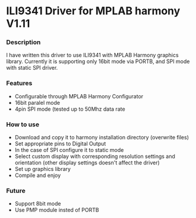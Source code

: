 <h1>ILI9341 Driver for MPLAB harmony V1.11</h1>


<h3>Description</h3>
<p>I have written this driver to use ILI9341 with MPLAB Harmony graphics library. Currently it is supporting only 16bit mode via PORTB, and SPI mode with static SPI driver.<p>


<h3>Features</h3>
<ul>
	<li>Configurable through MPLAB Harmony Configurator</li>
	<li>16bit paralel mode</li>
	<li>4pin SPI mode (tested up to 50Mhz data rate</li>
</ul>


<h3>How to use</h3>
<ul>
	<li>Download and copy it to harmony installation directory (overwrite files)</li>
	<li>Set appropriate pins to Digital Output</li>
	<li>In the case of SPI configure it to static mode</li>
	<li>Select custom display with corresponding resolution settings and orientation (other display settings doesn't affect the driver)</li>
	<li>Set up graphics library</li>
	<li>Compile and enjoy</li>
</ul>

<h3>Future</h3>
<ul>
	<li>Support 8bit mode</li>
	<li>Use PMP module insted of PORTB</li>
</ul>
